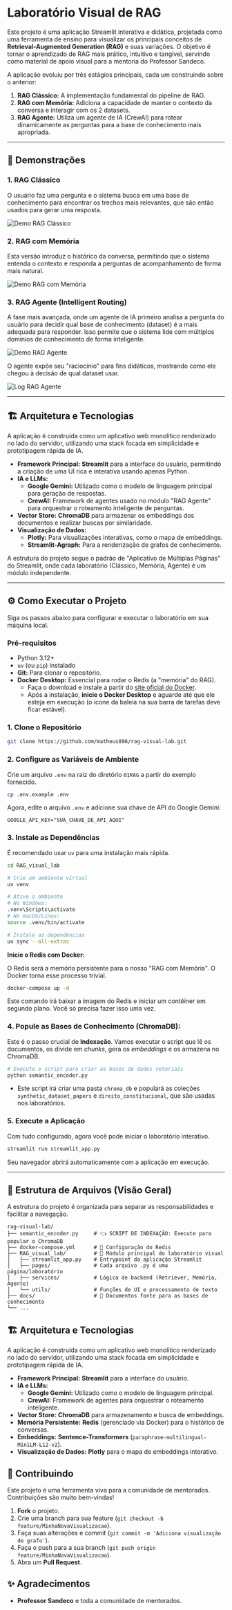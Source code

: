 
# Laboratório Visual de RAG

Este projeto é uma aplicação Streamlit interativa e didática, projetada como uma ferramenta de ensino para visualizar os principais conceitos de **Retrieval-Augmented Generation (RAG)** e suas variações. O objetivo é tornar o aprendizado de RAG mais prático, intuitivo e tangível, servindo como material de apoio visual para a mentoria do Professor Sandeco.

A aplicação evoluiu por três estágios principais, cada um construindo sobre o anterior:

1.  **RAG Clássico:** A implementação fundamental do pipeline de RAG.
2.  **RAG com Memória:** Adiciona a capacidade de manter o contexto da conversa e interagir com os 2 datasets.
3.  **RAG Agente:** Utiliza um agente de IA (CrewAI) para rotear dinamicamente as perguntas para a base de conhecimento mais apropriada.

---

## 🚀 Demonstrações

### 1. RAG Clássico
O usuário faz uma pergunta e o sistema busca em uma base de conhecimento para encontrar os trechos mais relevantes, que são então usados para gerar uma resposta.

![Demo RAG Clássico](demo/gif/demo-rag-classic.gif)

### 2. RAG com Memória
Esta versão introduz o histórico da conversa, permitindo que o sistema entenda o contexto e responda a perguntas de acompanhamento de forma mais natural.

![Demo RAG com Memória](demo/gif/demo-rag-memory.gif)

### 3. RAG Agente (Intelligent Routing)
A fase mais avançada, onde um agente de IA primeiro analisa a pergunta do usuário para decidir qual base de conhecimento (dataset) é a mais adequada para responder. Isso permite que o sistema lide com múltiplos domínios de conhecimento de forma inteligente.

![Demo RAG Agente](demo/gif/demo-rag-agentic.gif)

O agente expõe seu "raciocínio" para fins didáticos, mostrando como ele chegou à decisão de qual dataset usar.

![Log RAG Agente](demo/gif/log-rag-agentic.gif)

---

## 🏗️ Arquitetura e Tecnologias

A aplicação é construída como um aplicativo web monolítico renderizado no lado do servidor, utilizando uma stack focada em simplicidade e prototipagem rápida de IA.

*   **Framework Principal:** **Streamlit** para a interface do usuário, permitindo a criação de uma UI rica e interativa usando apenas Python.
*   **IA e LLMs:**
    *   **Google Gemini:** Utilizado como o modelo de linguagem principal para geração de respostas.
    *   **CrewAI:** Framework de agentes usado no módulo "RAG Agente" para orquestrar o roteamento inteligente de perguntas.
*   **Vector Store:** **ChromaDB** para armazenar os embeddings dos documentos e realizar buscas por similaridade.
*   **Visualização de Dados:**
    *   **Plotly:** Para visualizações interativas, como o mapa de embeddings.
    *   **Streamlit-Agraph:** Para a renderização de grafos de conhecimento.

A estrutura do projeto segue o padrão de "Aplicativo de Múltiplas Páginas" do Streamlit, onde cada laboratório (Clássico, Memória, Agente) é um módulo independente.

---

## ⚙️ Como Executar o Projeto

Siga os passos abaixo para configurar e executar o laboratório em sua máquina local.

### Pré-requisitos
*   Python 3.12+
*   `uv` (ou `pip`) instalado
*   **Git:** Para clonar o repositório.
*   **Docker Desktop:** Essencial para rodar o Redis (a "memória" do RAG).
    *   Faça o download e instale a partir do [site oficial do Docker](https://www.docker.com/products/docker-desktop/).
    *   Após a instalação, **inicie o Docker Desktop** e aguarde até que ele esteja em execução (o ícone da baleia na sua barra de tarefas deve ficar estável).

### 1. Clone o Repositório
```bash
git clone https://github.com/matheus896/rag-visual-lab.git
```

### 2. Configure as Variáveis de Ambiente
Crie um arquivo `.env` na raiz do diretório `01RAG` a partir do exemplo fornecido.

```bash
cp .env.example .env
```
Agora, edite o arquivo `.env` e adicione sua chave de API do Google Gemini:

```env
GOOGLE_API_KEY="SUA_CHAVE_DE_API_AQUI"
```

### 3. Instale as Dependências
É recomendado usar `uv` para uma instalação mais rápida.

```bash
cd RAG_visual_lab

# Crie um ambiente virtual
uv venv 

# Ative o ambiente
# No Windows:
.venv\Scripts\activate
# No macOS/Linux:
source .venv/bin/activate

# Instale as dependências
uv sync --all-extras 
```

**Inicie o Redis com Docker:**

O Redis será a memória persistente para o nosso "RAG com Memória". O Docker torna esse processo trivial.

```bash
docker-compose up -d
```

Este comando irá baixar a imagem do Redis e iniciar um contêiner em segundo plano. Você só precisa fazer isso uma vez.

### 4. Popule as Bases de Conhecimento (ChromaDB):

Este é o passo crucial de **Indexação**. Vamos executar o script que lê os documentos, os divide em *chunks*, gera os *embeddings* e os armazena no ChromaDB.
```bash
# Execute o script para criar as bases de dados vetoriais
python semantic_encoder.py
```
*   Este script irá criar uma pasta `chroma_db` e populará as coleções `synthetic_dataset_papers` e `direito_constitucional`, que são usadas nos laboratórios.

### 5. Execute a Aplicação
Com tudo configurado, agora você pode iniciar o laboratório interativo.

```bash
streamlit run streamlit_app.py
```

Seu navegador abrirá automaticamente com a aplicação em execução.

---

## 📂 Estrutura de Arquivos (Visão Geral)

A estrutura do projeto é organizada para separar as responsabilidades e facilitar a navegação.

```
rag-visual-lab/
├── semantic_encoder.py     # 👈 SCRIPT DE INDEXAÇÃO: Execute para popular o ChromaDB
├── docker-compose.yml      # 🐳 Configuração do Redis
├── RAG_visual_lab/         # 🔬 Módulo principal do laboratório visual
│   ├── streamlit_app.py    # Entrypoint da aplicação Streamlit
│   ├── pages/              # Cada arquivo .py é uma página/laboratório
│   ├── services/           # Lógica de backend (Retriever, Memória, Agente)
│   └── utils/              # Funções de UI e processamento de texto
├── docs/                   # 📂 Documentos fonte para as bases de conhecimento
└── ...
```

## 🏗️ Arquitetura e Tecnologias

A aplicação é construída como um aplicativo web monolítico renderizado no lado do servidor, utilizando uma stack focada em simplicidade e prototipagem rápida de IA.

*   **Framework Principal:** **Streamlit** para a interface do usuário.
*   **IA e LLMs:**
    *   **Google Gemini:** Utilizado como o modelo de linguagem principal.
    *   **CrewAI:** Framework de agentes para orquestrar o roteamento inteligente.
*   **Vector Store:** **ChromaDB** para armazenamento e busca de embeddings.
*   **Memória Persistente:** **Redis** (gerenciado via Docker) para o histórico de conversas.
*   **Embeddings:** **Sentence-Transformers** (`paraphrase-multilingual-MiniLM-L12-v2`).
*   **Visualização de Dados:** **Plotly** para o mapa de embeddings interativo.

## 🤝 Contribuindo

Este projeto é uma ferramenta viva para a comunidade de mentorados. Contribuições são muito bem-vindas!

1.  **Fork** o projeto.
2.  Crie uma branch para sua feature (`git checkout -b feature/MinhaNovaVisualizacao`).
3.  Faça suas alterações e commit (`git commit -m 'Adiciona visualização de grafo'`).
4.  Faça o push para a sua branch (`git push origin feature/MinhaNovaVisualizacao`).
5.  Abra um **Pull Request**.

## ✨ Agradecimentos

*   **Professor Sandeco** e toda a comunidade de mentorados.

